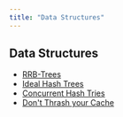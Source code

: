 ```yaml
---
title: "Data Structures"
---
```


## Data Structures

- [RRB-Trees](./rrb-trees.md)
- [Ideal Hash Trees](./ideal-hash-trees.md)
- [Concurrent Hash Tries](./concurrent-tries-with-efficient-non-blocking-snapshots.md)
- [Don't Thrash your Cache](./dont-thrash-how-to-cache-your-hash-on-flash.md)
